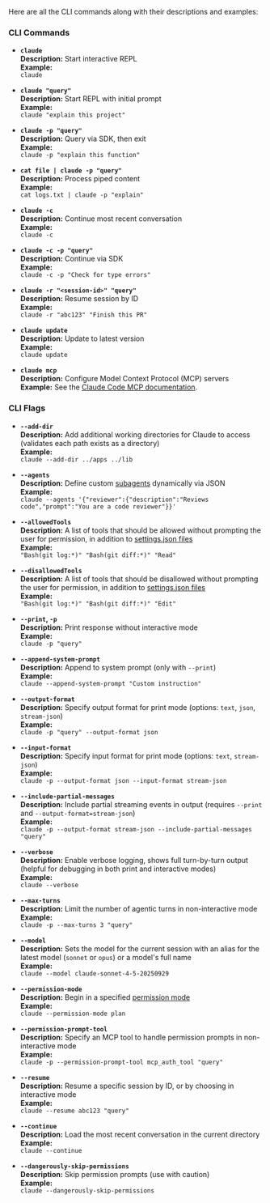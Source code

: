Here are all the CLI commands along with their descriptions and examples:

### CLI Commands

- **`claude`**  
  **Description:** Start interactive REPL  
  **Example:**  
```claude```  

- **`claude "query"`**  
  **Description:** Start REPL with initial prompt  
  **Example:**  
  ```claude "explain this project"```  

- **`claude -p "query"`**  
  **Description:** Query via SDK, then exit  
  **Example:**  
  ```claude -p "explain this function"```  

- **`cat file | claude -p "query"`**  
  **Description:** Process piped content  
  **Example:**  
  ```cat logs.txt | claude -p "explain"```  

- **`claude -c`**  
  **Description:** Continue most recent conversation  
  **Example:**  
  ```claude -c```  

- **`claude -c -p "query"`**  
  **Description:** Continue via SDK  
  **Example:**  
  ```claude -c -p "Check for type errors"```  

- **`claude -r "<session-id>" "query"`**  
  **Description:** Resume session by ID  
  **Example:**  
  ```claude -r "abc123" "Finish this PR"```  

- **`claude update`**  
  **Description:** Update to latest version  
  **Example:**  
  ```claude update```  

- **`claude mcp`**  
  **Description:** Configure Model Context Protocol (MCP) servers  
  **Example:** See the [Claude Code MCP documentation](https://docs.claude.com/en/docs/claude-code/mcp).  

### CLI Flags

- **`--add-dir`**  
  **Description:** Add additional working directories for Claude to access (validates each path exists as a directory)  
  **Example:**  
  ```claude --add-dir ../apps ../lib```  

- **`--agents`**  
  **Description:** Define custom [subagents](https://docs.claude.com/en/docs/claude-code/sub-agents) dynamically via JSON  
  **Example:**  
  ```claude --agents '{"reviewer":{"description":"Reviews code","prompt":"You are a code reviewer"}}'```  

- **`--allowedTools`**  
  **Description:** A list of tools that should be allowed without prompting the user for permission, in addition to [settings.json files](https://docs.claude.com/en/docs/claude-code/settings)  
  **Example:**  
  ```"Bash(git log:*)" "Bash(git diff:*)" "Read"```  

- **`--disallowedTools`**  
  **Description:** A list of tools that should be disallowed without prompting the user for permission, in addition to [settings.json files](https://docs.claude.com/en/docs/claude-code/settings)  
  **Example:**  
  ```"Bash(git log:*)" "Bash(git diff:*)" "Edit"```  

- **`--print`, `-p`**  
  **Description:** Print response without interactive mode  
  **Example:**  
  ```claude -p "query"```  

- **`--append-system-prompt`**  
  **Description:** Append to system prompt (only with `--print`)  
  **Example:**  
  ```claude --append-system-prompt "Custom instruction"```  

- **`--output-format`**  
  **Description:** Specify output format for print mode (options: `text`, `json`, `stream-json`)  
  **Example:**  
  ```claude -p "query" --output-format json```  

- **`--input-format`**  
  **Description:** Specify input format for print mode (options: `text`, `stream-json`)  
  **Example:**  
  ```claude -p --output-format json --input-format stream-json```  

- **`--include-partial-messages`**  
  **Description:** Include partial streaming events in output (requires `--print` and `--output-format=stream-json`)  
  **Example:**  
  ```claude -p --output-format stream-json --include-partial-messages "query"```  

- **`--verbose`**  
  **Description:** Enable verbose logging, shows full turn-by-turn output (helpful for debugging in both print and interactive modes)  
  **Example:**  
  ```claude --verbose```  

- **`--max-turns`**  
  **Description:** Limit the number of agentic turns in non-interactive mode  
  **Example:**  
  ```claude -p --max-turns 3 "query"```  

- **`--model`**  
  **Description:** Sets the model for the current session with an alias for the latest model (`sonnet` or `opus`) or a model's full name  
  **Example:**  
  ```claude --model claude-sonnet-4-5-20250929```  

- **`--permission-mode`**  
  **Description:** Begin in a specified [permission mode](https://docs.claude.com/en/docs/claude-code/iam#permission-modes)  
  **Example:**  
  ```claude --permission-mode plan```  

- **`--permission-prompt-tool`**  
  **Description:** Specify an MCP tool to handle permission prompts in non-interactive mode  
  **Example:**  
  ```claude -p --permission-prompt-tool mcp_auth_tool "query"```  

- **`--resume`**  
  **Description:** Resume a specific session by ID, or by choosing in interactive mode  
  **Example:**  
  ```claude --resume abc123 "query"```  

- **`--continue`**  
  **Description:** Load the most recent conversation in the current directory  
  **Example:**  
  ```claude --continue```  

- **`--dangerously-skip-permissions`**  
  **Description:** Skip permission prompts (use with caution)  
  **Example:**  
  ```claude --dangerously-skip-permissions```
